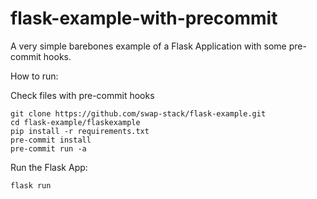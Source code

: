# flask-example-with-precommit

A very simple barebones example of a Flask Application with some pre-commit hooks.

How to run:

Check files with pre-commit hooks
```
git clone https://github.com/swap-stack/flask-example.git
cd flask-example/flaskexample
pip install -r requirements.txt
pre-commit install
pre-commit run -a 
```

Run the Flask App:
```
flask run
```

